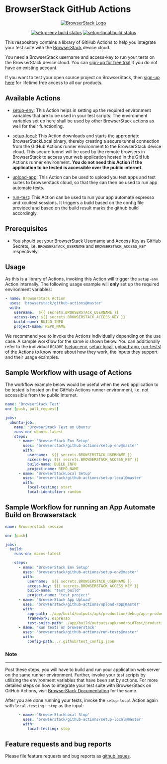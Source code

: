 # BrowserStack GitHub Actions

<p align="center">
  <a href="https://browserstack.com"><img alt="BrowserStack Logo" src="https://d98b8t1nnulk5.cloudfront.net/production/images/layout/logo-invoice.svg"></a>
</p>

<p align="center">
  <a href="https://github.com/browserstack/github-actions/actions?query=workflow%3Asetup-env"><img alt="setup-env build status" src="https://github.com/browserstack/github-actions/workflows/setup-env/badge.svg"></a>
  <a href="https://github.com/browserstack/github-actions/actions?query=workflow%3Asetup-local"><img alt="setup-local build status" src="https://github.com/browserstack/github-actions/workflows/setup-local/badge.svg"></a>
</p>

This respository contains a library of GitHub Actions to help you integrate your test suite with the [BrowserStack](https://browserstack.com) device cloud. 

You need a BrowserStack username and access-key to run your tests on the BrowserStack device cloud. You can [sign-up for free trial](https://www.browserstack.com/users/sign_up) if you do not have an existing account.

If you want to test your open source project on BrowserStack, then [sign-up here](https://www.browserstack.com/open-source) for lifetime free access to all our products.

## Available Actions
* [setup-env](./setup-env): This Action helps in setting up the required environment variables that are to be used in your test scripts. The environment variables set up here shall be used by other BrowserStack actions as well for their functioning.
  
* [setup-local](./setup-local): This Action downloads and starts the appropriate BrowserStackLocal binary, thereby creating a secure tunnel connection from the GitHub Actions runner environment to the BrowserStack device cloud. This secure tunnel will be used by the remote browsers in BrowserStack to access your web application hosted in the GitHub Actions runner environment. **You do not need this Action if the application to be tested is accessible over the public internet.**

* [upload-app](./upload-app): This Action can be used to upload you test apps and test suites to browserstack cloud, so that they can then be used to run app automate tests.

* [run-test](./run-tests): This Action can be used to run your app automate espresso and xcuitest sessions. It triggers a build based on the config file provided and based on the build result marks the github build accordingly.

## Prerequisites
* You should set your BrowserStack Username and Access Key as GitHub Secrets, i.e. `BROWSERSTACK_USERNAME` and `BROWSERSTACK_ACCESS_KEY` respectively.

## Usage
As this is a library of Actions, invoking this Action will trigger the `setup-env` Action internally. The following usage example will **only** set up the required environment variables:

```yaml
- name: BrowserStack Action
  uses: 'browserstack/github-actions@master'
  with:
    username:  ${{ secrets.BROWSERSTACK_USERNAME }}
    access-key: ${{ secrets.BROWSERSTACK_ACCESS_KEY }}
    build-name: BUILD_INFO
    project-name: REPO_NAME
```
We recommend you to invoke the Actions individually depending on the use case. A sample workflow for the same is shown below. You can additionally refer to the individual `README` ([setup-env](./setup-env), [setup-local](./setup-local), [upload-app](./upload-app), [run-tests](./run-tests)) of the Actions to know more about how they work, the inputs they support and their usage examples.

## Sample Workflow with usage of Actions
The workflow example below would be useful when the web application to be tested is hosted on the GitHub Actions runner environment, i.e. not accessible from the public Internet.

```yaml
name: 'BrowserStack Test'
on: [push, pull_request]

jobs:
  ubuntu-job:
    name: 'BrowserStack Test on Ubuntu'
    runs-on: ubuntu-latest
    steps:
      - name: 'BrowserStack Env Setup'
        uses: 'browserstack/github-actions/setup-env@master'
        with:
          username:  ${{ secrets.BROWSERSTACK_USERNAME }}
          access-key: ${{ secrets.BROWSERSTACK_ACCESS_KEY }}
          build-name: BUILD_INFO
          project-name: REPO_NAME
      - name: 'BrowserStackLocal Setup'
        uses: 'browserstack/github-actions/setup-local@master'
        with:
          local-testing: start
          local-identifier: random
```

## Sample Workflow for running an App Automate Build on Browserstack
```yaml
name: Browserstack session

on: [push]

jobs:
  build:
    runs-on: macos-latest

    steps:
      - name: 'BrowserStack Env Setup'
        uses: 'browserstack/github-actions/setup-env@master'
        with:
          username:  ${{ secrets.BROWSERSTACK_USERNAME }}
          access-key: ${{ secrets.BROWSERSTACK_ACCESS_KEY }}
          build-name: "test_build"
          project-name: "test_project"
      - name: 'BrowserStack App Upload'
        uses: 'browserstack/github-actions/upload-app@master'
        with:
          app-path: ./app/build/outputs/apk/production/debug/app-production-debug.apk
          framework: espresso
          test-suite-path: ./app/build/outputs/apk/androidTest/production/debug/app-production-debug-androidTest.apk
      - name: 'Run tests on browserstack'
        uses: 'browserstack/github-actions/run-tests@master'
        with:
          config-path: ./.github/test_config.json
```

### Note
---
Post these steps, you will have to build and run your application web server on the same runner environment. Further, invoke your test scripts by utilizing the environment variables that have been set by actions. For more detailed steps on how to integrate your test suite with BrowserStack on GitHub Actions, visit [BrowserStack Documentation](http://browserstack.com/docs/automate/selenium/github-actions) for the same.

After you are done running your tests, invoke the `setup-local` Action again with `local-testing: stop` as the input:
```yaml
      - name: 'BrowserStackLocal Stop'
        uses: 'browserstack/github-actions/setup-local@master'
        with:
          local-testing: stop
```
## Feature requests and bug reports
Please file feature requests and bug reports as [github issues](https://github.com/browserstack/github-actions/issues).

